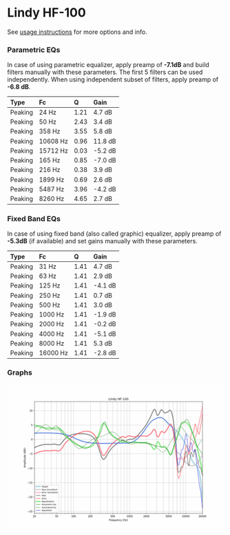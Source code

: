 # Lindy HF-100
See [usage instructions](https://github.com/jaakkopasanen/AutoEq#usage) for more options and info.

### Parametric EQs
In case of using parametric equalizer, apply preamp of **-7.1dB** and build filters manually
with these parameters. The first 5 filters can be used independently.
When using independent subset of filters, apply preamp of **-6.8 dB**.

| Type    | Fc       |    Q | Gain    |
|:--------|:---------|:-----|:--------|
| Peaking | 24 Hz    | 1.21 | 4.7 dB  |
| Peaking | 50 Hz    | 2.43 | 3.4 dB  |
| Peaking | 358 Hz   | 3.55 | 5.8 dB  |
| Peaking | 10608 Hz | 0.96 | 11.8 dB |
| Peaking | 15712 Hz | 0.03 | -5.2 dB |
| Peaking | 165 Hz   | 0.85 | -7.0 dB |
| Peaking | 216 Hz   | 0.38 | 3.9 dB  |
| Peaking | 1899 Hz  | 0.69 | 2.6 dB  |
| Peaking | 5487 Hz  | 3.96 | -4.2 dB |
| Peaking | 8260 Hz  | 4.65 | 2.7 dB  |

### Fixed Band EQs
In case of using fixed band (also called graphic) equalizer, apply preamp of **-5.3dB**
(if available) and set gains manually with these parameters.

| Type    | Fc       |    Q | Gain    |
|:--------|:---------|:-----|:--------|
| Peaking | 31 Hz    | 1.41 | 4.7 dB  |
| Peaking | 63 Hz    | 1.41 | 2.9 dB  |
| Peaking | 125 Hz   | 1.41 | -4.1 dB |
| Peaking | 250 Hz   | 1.41 | 0.7 dB  |
| Peaking | 500 Hz   | 1.41 | 3.0 dB  |
| Peaking | 1000 Hz  | 1.41 | -1.9 dB |
| Peaking | 2000 Hz  | 1.41 | -0.2 dB |
| Peaking | 4000 Hz  | 1.41 | -5.1 dB |
| Peaking | 8000 Hz  | 1.41 | 5.3 dB  |
| Peaking | 16000 Hz | 1.41 | -2.8 dB |

### Graphs
![](./Lindy%20HF-100.png)